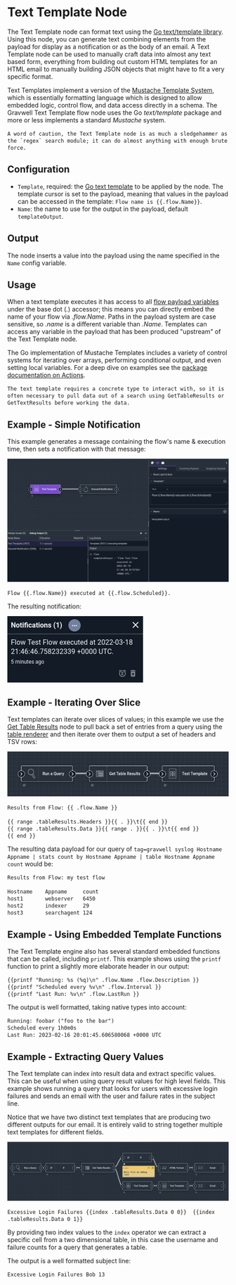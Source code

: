 # Text Template Node

The Text Template node can format text using the [Go text/template library](https://pkg.go.dev/text/template). Using this node, you can generate text combining elements from the payload for display as a notification or as the body of an email.  A Text Template node can be used to manually craft data into almost any text based form, everything from building out custom HTML templates for an HTML email to manually building JSON objects that might have to fit a very specific format.

Text Templates implement a version of the [Mustache Template System](https://en.wikipedia.org/wiki/Mustache_(template_system)), which is essentially formatting language which is designed to allow embedded logic, control flow, and data access directly in a schema.  The Gravwell Text Template flow node uses the Go *text/template* package and more or less implements a standard *Mustache* system.

```{note}
A word of caution, the Text Template node is as much a sledgehammer as the `regex` search module; it can do almost anything with enough brute force.
```

## Configuration

* `Template`, required: the [Go text template](https://pkg.go.dev/text/template#hdr-Examples) to be applied by the node. The template cursor is set to the payload, meaning that values in the payload can be accessed in the template: `Flow name is {{.flow.Name}}`.
* `Name`: the name to use for the output in the payload, default `templateOutput`.

## Output

The node inserts a value into the payload using the name specified in the `Name` config variable.

## Usage

When a text template executes it has access to all <a href="/flows/flows.html#payloads">flow payload variables</a> under the base dot (*.*) accessor; this means you can directly embed the name of your flow via *.flow.Name*.  Paths in the payload system are case sensitive, so *.name* is a different variable than *.Name*.  Templates can access any variable in the payload that has been produced "upstream" of the Text Template node.

The Go implementation of Mustache Templates includes a variety of control systems for iterating over arrays, performing conditional output, and even setting local variables.  For a deep dive on examples see the [package documentation on Actions](https://pkg.go.dev/text/template#hdr-Actions).


```{note}
The text template requires a concrete type to interact with, so it is often necessary to pull data out of a search using GetTableResults or GetTextResults before working the data.
```

## Example - Simple Notification

This example generates a message containing the flow's name & execution time, then sets a notification with that message:

![](template-example.png)

```
Flow {{.flow.Name}} executed at {{.flow.Scheduled}}.
```

The resulting notification:

![](template-notification.png)

## Example - Iterating Over Slice

Text templates can iterate over slices of values; in this example we use the [Get Table Results](/flows/nodes/gettableresults) node to pull back a set of entries from a query using the [table renderer](/search/table/table) and then iterate over them to output a set of headers and TSV rows:

![](template_flow_1.png)

```text
Results from Flow: {{ .flow.Name }}

{{ range .tableResults.Headers }}{{ . }}\t{{ end }}
{{ range .tableResults.Data }}{{ range . }}{{ . }}\t{{ end }}
{{ end }}
```

The resulting data payload for our query of `tag=gravwell syslog Hostname Appname | stats count by Hostname Appname | table Hostname Appname count` would be:

```text
Results from Flow: my test flow

Hostname	Appname		count
host1		webserver	6450
host2		indexer		29
host3		searchagent	124
```

## Example - Using Embedded Template Functions

The Text Template engine also has several standard embedded functions that can be called, including `printf`.  This example shows using the `printf` function to print a slightly more elaborate header in our output:

```text
{{printf "Running: %s (%q)\n" .flow.Name .flow.Description }}
{{printf "Scheduled every %v\n" .flow.Interval }}
{{printf "Last Run: %v\n" .flow.LastRun }}
```

The output is well formatted, taking native types into account:

```text
Running: foobar ("foo to the bar")
Scheduled every 1h0m0s
Last Run: 2023-02-16 20:01:45.606580068 +0000 UTC
```

## Example - Extracting Query Values

The Text template can index into result data and extract specific values. This can be useful when using query result values for high level fields. This example shows running a query that looks for users with excessive login failures and sends an email with the user and failure rates in the subject line.

Notice that we have two distinct text templates that are producing two different outputs for our email.  It is entirely valid to string together multiple text templates for different fields.

![](template_flow_2.png)

```text
Excessive Login Failures {{index .tableResults.Data 0 0}}  {{index .tableResults.Data 0 1}} 
```

By providing two index values to the `index` operator we can extract a specific cell from a two dimensional table, in this case the username and failure counts for a query that generates a table.

The output is a well formatted subject line:
```text
Excessive Login Failures Bob 13
```
